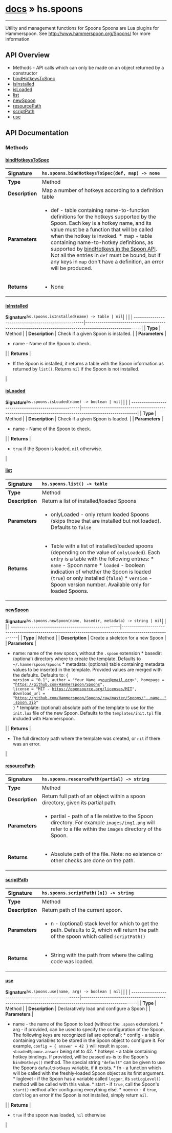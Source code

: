 # [docs](index.md) » hs.spoons
---

Utility and management functions for Spoons
Spoons are Lua plugins for Hammerspoon.
See http://www.hammerspoon.org/Spoons/ for more information

## API Overview
* Methods - API calls which can only be made on an object returned by a constructor
 * [bindHotkeysToSpec](#bindhotkeystospec)
 * [isInstalled](#isinstalled)
 * [isLoaded](#isloaded)
 * [list](#list)
 * [newSpoon](#newspoon)
 * [resourcePath](#resourcepath)
 * [scriptPath](#scriptpath)
 * [use](#use)

## API Documentation

### Methods

#### [bindHotkeysToSpec](#bindhotkeystospec)
| <span style="float: left;">**Signature**</span> | <span style="float: left;">`hs.spoons.bindHotkeysToSpec(def, map) -> none` </span>                                                          |
| -----------------------------------------------------|---------------------------------------------------------------------------------------------------------|
| **Type**                                             | Method |
| **Description**                                      | Map a number of hotkeys according to a definition table |
| **Parameters**                                       | <ul><li>def - table containing name-to-function definitions for the hotkeys supported by the Spoon. Each key is a hotkey name, and its value must be a function that will be called when the hotkey is invoked. * map - table containing name-to-hotkey definitions, as supported by <a href="https://github.com/Hammerspoon/hammerspoon/blob/master/SPOONS.md#hotkeys">bindHotkeys in the Spoon API</a>. Not all the entries in <code>def</code> must be bound, but if any keys in <code>map</code> don't have a definition, an error will be produced.</li></ul> |
| **Returns**                                          | <ul><li>None</li></ul> |

#### [isInstalled](#isinstalled)
| <span style="float: left;">**Signature**</span> | <span style="float: left;">`hs.spoons.isInstalled(name) -> table | nil` </span>                                                          |
| -----------------------------------------------------|---------------------------------------------------------------------------------------------------------|
| **Type**                                             | Method |
| **Description**                                      | Check if a given Spoon is installed. |
| **Parameters**                                       | <ul><li>name - Name of the Spoon to check.</li></ul> |
| **Returns**                                          | <ul><li>If the Spoon is installed, it returns a table with the Spoon information as returned by <code>list()</code>. Returns <code>nil</code> if the Spoon is not installed.</li></ul> |

#### [isLoaded](#isloaded)
| <span style="float: left;">**Signature**</span> | <span style="float: left;">`hs.spoons.isLoaded(name) -> boolean | nil` </span>                                                          |
| -----------------------------------------------------|---------------------------------------------------------------------------------------------------------|
| **Type**                                             | Method |
| **Description**                                      | Check if a given Spoon is loaded. |
| **Parameters**                                       | <ul><li>name - Name of the Spoon to check.</li></ul> |
| **Returns**                                          | <ul><li><code>true</code> if the Spoon is loaded, <code>nil</code> otherwise.</li></ul> |

#### [list](#list)
| <span style="float: left;">**Signature**</span> | <span style="float: left;">`hs.spoons.list() -> table` </span>                                                          |
| -----------------------------------------------------|---------------------------------------------------------------------------------------------------------|
| **Type**                                             | Method |
| **Description**                                      | Return a list of installed/loaded Spoons |
| **Parameters**                                       | <ul><li>onlyLoaded - only return loaded Spoons (skips those that are installed but not loaded). Defaults to <code>false</code></li></ul> |
| **Returns**                                          | <ul><li>Table with a list of installed/loaded spoons (depending on the value of <code>onlyLoaded</code>). Each entry is a table with the following entries:   * <code>name</code> - Spoon name   * <code>loaded</code> - boolean indication of whether the Spoon is loaded (<code>true</code>) or only installed (<code>false</code>)   * <code>version</code> - Spoon version number. Available only for loaded Spoons.</li></ul> |

#### [newSpoon](#newspoon)
| <span style="float: left;">**Signature**</span> | <span style="float: left;">`hs.spoons.newSpoon(name, basedir, metadata) -> string | nil` </span>                                                          |
| -----------------------------------------------------|---------------------------------------------------------------------------------------------------------|
| **Type**                                             | Method |
| **Description**                                      | Create a skeleton for a new Spoon |
| **Parameters**                                       | <ul><li>name: name of the new spoon, without the <code>.spoon</code> extension * basedir: (optional) directory where to create the template. Defaults to <code>~/.hammerspoon/Spoons</code> * metadata: (optional) table containing metadata values to be inserted in the template. Provided values are merged with the defaults. Defaults to:   <code>{     version = "0.1",     author = "Your Name &lt;your@email.org&gt;",     homepage = "https://github.com/Hammerspoon/Spoons",     license = "MIT - https://opensource.org/licenses/MIT",     download_url = "https://github.com/Hammerspoon/Spoons/raw/master/Spoons/"..name..".spoon.zip"   }</code> * template: (optional) absolute path of the template to use for the <code>init.lua</code> file of the new Spoon. Defaults to the <code>templates/init.tpl</code> file included with Hammerspoon.</li></ul> |
| **Returns**                                          | <ul><li>The full directory path where the template was created, or <code>nil</code> if there was an error.</li></ul> |

#### [resourcePath](#resourcepath)
| <span style="float: left;">**Signature**</span> | <span style="float: left;">`hs.spoons.resourcePath(partial) -> string` </span>                                                          |
| -----------------------------------------------------|---------------------------------------------------------------------------------------------------------|
| **Type**                                             | Method |
| **Description**                                      | Return full path of an object within a spoon directory, given its partial path. |
| **Parameters**                                       | <ul><li>partial - path of a file relative to the Spoon directory. For example <code>images/img1.png</code> will refer to a file within the <code>images</code> directory of the Spoon.</li></ul> |
| **Returns**                                          | <ul><li>Absolute path of the file. Note: no existence or other checks are done on the path.</li></ul> |

#### [scriptPath](#scriptpath)
| <span style="float: left;">**Signature**</span> | <span style="float: left;">`hs.spoons.scriptPath([n]) -> string` </span>                                                          |
| -----------------------------------------------------|---------------------------------------------------------------------------------------------------------|
| **Type**                                             | Method |
| **Description**                                      | Return path of the current spoon. |
| **Parameters**                                       | <ul><li>n - (optional) stack level for which to get the path. Defaults to 2, which will return the path of the spoon which called <code>scriptPath()</code></li></ul> |
| **Returns**                                          | <ul><li>String with the path from where the calling code was loaded.</li></ul> |

#### [use](#use)
| <span style="float: left;">**Signature**</span> | <span style="float: left;">`hs.spoons.use(name, arg) -> boolean | nil` </span>                                                          |
| -----------------------------------------------------|---------------------------------------------------------------------------------------------------------|
| **Type**                                             | Method |
| **Description**                                      | Declaratively load and configure a Spoon |
| **Parameters**                                       | <ul><li>name - the name of the Spoon to load (without the <code>.spoon</code> extension). * arg - if provided, can be used to specify the configuration of the Spoon. The following keys are recognized (all are optional):   * config - a table containing variables to be stored in the Spoon object to configure it. For example, <code>config = { answer = 42 }</code> will result in <code>spoon.&lt;LoadedSpoon&gt;.answer</code> being set to 42.   * hotkeys - a table containing hotkey bindings. If provided, will be passed as-is to the Spoon's <code>bindHotkeys()</code> method. The special string <code>"default"</code> can be given to use the Spoons <code>defaultHotkeys</code> variable, if it exists.   * fn - a function which will be called with the freshly-loaded Spoon object as its first argument.   * loglevel - if the Spoon has a variable called <code>logger</code>, its <code>setLogLevel()</code> method will be called with this value.   * start - if <code>true</code>, call the Spoon's <code>start()</code> method after configuring everything else. * noerror - if <code>true</code>, don't log an error if the Spoon is not installed, simply return <code>nil</code>.</li></ul> |
| **Returns**                                          | <ul><li><code>true</code> if the spoon was loaded, <code>nil</code> otherwise</li></ul> |

